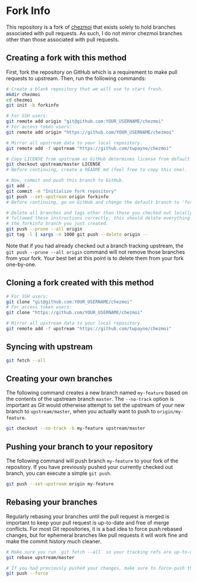 [chezmoi]: https://github.com/twpayne/chezmoi

# Fork Info

This repository is a fork of [chezmoi] that exists solely to hold branches associated with pull requests.
As such, I do not mirror chezmoi branches other than those associated with pull requests.

## Creating a fork with this method

First, fork the repository on GitHub which is a requirement to make pull requests to upstream.
Then, run the following commands:

```sh
# Create a blank repository that we will use to start fresh.
mkdir chezmoi
cd chezmoi
git init -b forkinfo

# For SSH users:
git remote add origin "git@github.com:YOUR_USERNAME/chezmoi"
# For access token users:
git remote add origin "https://github.com/YOUR_USERNAME/chezmoi"

# Mirror all upstream data to your local repository.
git remote add -f upstream "https://github.com/twpayne/chezmoi"

# Copy LICENSE from upstream as GitHub determines license from default branch.
git checkout upstream/master LICENSE
# Before continuing, create a README.md (feel free to copy this one).

# Now, commit and push this branch to GitHub.
git add .
git commit -m "Initialize fork repository"
git push --set-upstream origin forkinfo
# Before continuing, go on GitHub and change the default branch to 'forkinfo'.

# Delete all branches and tags other than those you checked out locally. If you
# followed these instructions correctly, this should delete everything other than
# the forkinfo branch you just created.
git push --prune --all origin
git tag -l | xargs -n 1000 git push --delete origin --
```

Note that if you had already checked out a branch tracking upstream, the `git push --prune --all origin` command will not remove those branches from your fork.
Your best bet at this point is to delete them from your fork one-by-one.

## Cloning a fork created with this method

```sh
# For SSH users:
git clone "git@github.com:YOUR_USERNAME/chezmoi"
# For access token users:
git clone "https://github.com/YOUR_USERNAME/chezmoi"

# Mirror all upstream data to your local repository.
git remote add -f upstream "https://github.com/twpayne/chezmoi"
```

## Syncing with upstream

```sh
git fetch --all
```

## Creating your own branches

The following command creates a new branch named `my-feature` based on the contents of the upstream branch `master`.
The `--no-track` option is important as Git would otherwise attempt to set the upstream of your new branch to `upstream/master`, when you actually want to push to `origin/my-feature`.

```sh
git checkout --no-track -b my-feature upstream/master
```

## Pushing your branch to your repository

The following command will push branch `my-feature` to your fork of the repository.
If you have previously pushed your currently checked out branch, you can execute a simple `git push`.

```sh
git push --set-upstream origin my-feature
```

## Rebasing your branches

Regularly rebasing your branches until the pull request is merged is important to keep your pull request is up-to-date and free of merge conflicts.
For most Git repositories, it is a bad idea to force push rebased changes, but for ephemeral branches like pull requests it will work fine and make the commit history much cleaner.

```sh
# Make sure you run `git fetch --all` so your tracking refs are up-to-date!
git rebase upstream/master

# If you had previously pushed your changes, make sure to force-push this time.
git push --force
```
